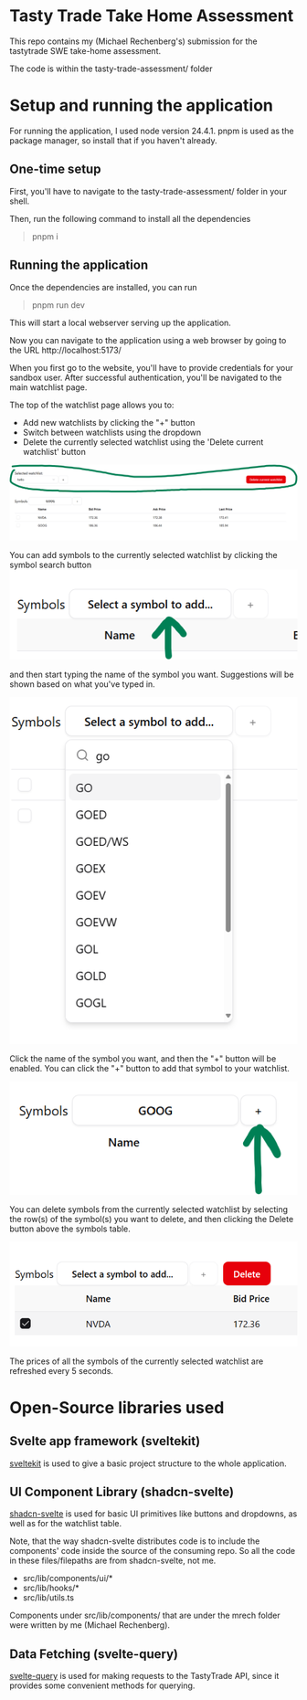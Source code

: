 # Tasty Trade Take Home Assessment 
This repo contains my (Michael Rechenberg's) submission for the tastytrade SWE take-home assessment.

The code is within the tasty-trade-assessment/ folder

# Setup and running the application

For running the application, I used node version 24.4.1. pnpm is used as the package manager, so install that if you haven't already.

## One-time setup

First, you'll have to navigate to the tasty-trade-assessment/ folder in your shell.

Then, run the following command to install all the dependencies
> pnpm i

## Running the application

Once the dependencies are installed, you can run
> pnpm run dev

This will start a local webserver serving up the application.

Now you can navigate to the application using a web browser by going to the URL http://localhost:5173/

When you first go to the website, you'll have to provide credentials for your sandbox user. After successful authentication, you'll be navigated to the main watchlist page.

The top of the watchlist page allows you to:
- Add new watchlists by clicking the "+" button
- Switch between watchlists using the dropdown
- Delete the currently selected watchlist using the 'Delete current watchlist' button

![Screenshot of watchlist commands](watchlist-commands.png)

You can add symbols to the currently selected watchlist by clicking the symbol search button
![Symbol search button](symbol-search-button.png)

and then start typing the name of the symbol you want.  Suggestions will be shown based on what you've typed in.

![Example results of symbol search](symbol-search-example.png)

Click the name of the symbol you want, and then the "+" button will be enabled. You can click the "+" button to add that symbol to your watchlist.

![Add symbol button being shown as enabled](add-symbol-button-enabled.png)



You can delete symbols from the currently selected watchlist by selecting the row(s) of the symbol(s) you want to delete, and then clicking the Delete button above the symbols table.

![Image of delete button above symbols table](symbol-delete.png)

The prices of all the symbols of the currently selected watchlist are refreshed every 5 seconds.

# Open-Source libraries used

## Svelte app framework (sveltekit)

[sveltekit](https://svelte.dev/tutorial/kit/introducing-sveltekit) is used to give a basic project structure to the whole application.

## UI Component Library (shadcn-svelte)
[shadcn-svelte](https://www.shadcn-svelte.com/) is used for basic UI primitives like buttons and dropdowns, as well as for the watchlist table.

Note, that the way shadcn-svelte distributes code is to include the components' code inside the source of the consuming repo. So all the code in these files/filepaths are from shadcn-svelte, not me.
- src/lib/components/ui/*
- src/lib/hooks/*
- src/lib/utils.ts

Components under src/lib/components/ that are under the mrech folder were written by me (Michael Rechenberg).

## Data Fetching (svelte-query)
[svelte-query](https://sveltequery.vercel.app/) is used for making requests to the TastyTrade API, since it provides some convenient methods for querying. 


